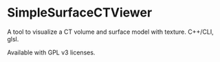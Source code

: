 # SimpleSurfaceCTViewer


A tool to visualize a CT volume and surface model with texture.
C++/CLI, glsl.

Available with GPL v3 licenses. 
